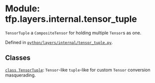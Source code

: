 <div itemscope itemtype="http://developers.google.com/ReferenceObject">
<meta itemprop="name" content="tfp.layers.internal.tensor_tuple" />
<meta itemprop="path" content="Stable" />
</div>

# Module: tfp.layers.internal.tensor_tuple

`TensorTuple` a `CompositeTensor` for holding multiple `Tensor`s as one.



Defined in [`python/layers/internal/tensor_tuple.py`](https://github.com/tensorflow/probability/tree/master/tensorflow_probability/python/layers/internal/tensor_tuple.py).

<!-- Placeholder for "Used in" -->


## Classes

[`class TensorTuple`](../../../tfp/layers/internal/tensor_tuple/TensorTuple.md): `Tensor`-like `tuple`-like for custom `Tensor` conversion masquerading.

